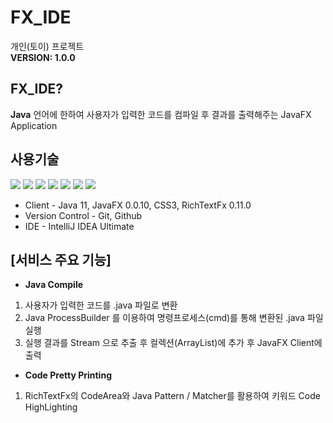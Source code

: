 # **FX_IDE**
개인(토이) 프로젝트<br>
<b>VERSION: 1.0.0</b>

## **FX_IDE?**
<b>Java</b> 언어에 한하여 사용자가 입력한 코드를 컴파일 후 결과를 출력해주는 JavaFX Application<br>

## **<b>사용기술</b>**
<span><img src="https://img.shields.io/badge/JAVA-007396?style=for-the-badge&logo=JAVA&logoColor=White">
<img src="https://img.shields.io/badge/JAVAFX-007396?style=for-the-badge&logo=JAVA&logoColor=White">
<img src="https://img.shields.io/badge/richtextfx-007396?style=for-the-badge&logo=richtext&logoColor=white">
<img src="https://img.shields.io/badge/css3-1572B6?style=for-the-badge&logo=CSS3&logoColor=white">
<img src="https://img.shields.io/badge/git-F05032?style=for-the-badge&logo=git&logoColor=white">
<img src="https://img.shields.io/badge/github-181717?style=for-the-badge&logo=github&logoColor=white">
<img src="https://img.shields.io/badge/Intellij IDEA-000000?style=for-the-badge&logo=IntelliJ Idea&logoColor=white"></span>

- Client - Java 11, JavaFX 0.0.10, CSS3, RichTextFx 0.11.0
- Version Control - Git, Github
- IDE - IntelliJ IDEA Ultimate

## [서비스 주요 기능]
- <b>Java Compile</b><br>
1. 사용자가 입력한 코드를 .java 파일로 변환
2. Java ProcessBuilder 를 이용하여 명령프로세스(cmd)를 통해 변환된 .java 파일 실행
3. 실행 결과를 Stream 으로 추출 후 컬렉션(ArrayList)에 추가 후 JavaFX Client에 출력
- <b>Code Pretty Printing</b>
1. RichTextFx의 CodeArea와 Java Pattern / Matcher를 활용하여 키워드 Code HighLighting
